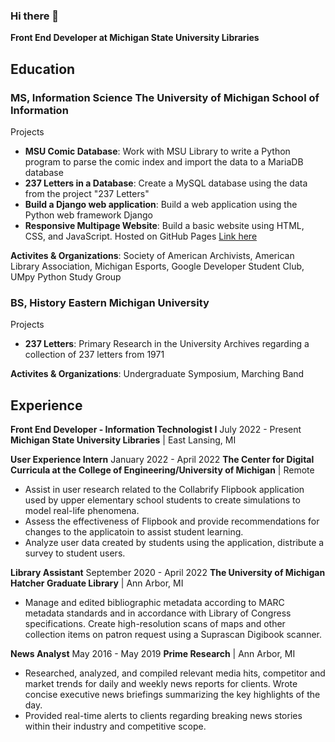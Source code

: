 ### Hi there 👋

**Front End Developer at Michigan State University Libraries**

## Education
### MS, Information Science The University of Michigan School of Information

Projects

- **MSU Comic Database**: Work with MSU Library to write a Python program to parse the comic index and import the data to a MariaDB database
- **237 Letters in a Database**: Create a MySQL database using the data from the project "237 Letters"
- **Build a Django web application**: Build a web application using the Python web framework Django
- **Responsive Multipage Website**: Build a basic website using HTML, CSS, and JavaScript. Hosted on GitHub Pages [Link here](https://svilag.github.io/SI539-portfolio/)

**Activites & Organizations**: Society of American Archivists, American Library Association, Michigan Esports, Google Developer Student Club, UMpy Python Study Group

### BS, History Eastern Michigan University

Projects

- **237 Letters**: Primary Research in the University Archives regarding a collection of 237 letters from 1971

**Activites & Organizations**: Undergraduate Symposium, Marching Band

## Experience
**Front End Developer - Information Technologist I**
July 2022 - Present __Michigan State University Libraries__ | East Lansing, MI

**User Experience Intern**
January 2022 - April 2022 __The Center for Digital Curricula at the College of Engineering/University of Michigan__ | Remote

- Assist in user research related to the Collabrify Flipbook application used by upper elementary school students to create simulations to model real-life phenomena.
- Assess the effectiveness of Flipbook and provide recommendations for changes to the applicatoin to assist student learning.
- Analyze user data created by students using the application, distribute a survey to student users.

**Library Assistant**
September 2020 - April 2022 __The University of Michigan Hatcher Graduate Library__ | Ann Arbor, MI

- Manage and edited bibliographic metadata according to MARC metadata standards and in accordance with Library of Congress specifications.
Create high-resolution scans of maps and other collection items on patron request using a Suprascan Digibook scanner.

**News Analyst**
May 2016 - May 2019 __Prime Research__ | Ann Arbor, MI

- Researched, analyzed, and compiled relevant media hits, competitor and market trends for daily and weekly news reports for clients.
Wrote concise executive news briefings summarizing the key highlights of the day.
- Provided real-time alerts to clients regarding breaking news stories within their industry and competitive scope.

<!--
**vilagshe/vilagshe** is a ✨ _special_ ✨ repository because its `README.md` (this file) appears on your GitHub profile.

Here are some ideas to get you started:

- 🔭 I’m currently working on ...
- 🌱 I’m currently learning ...
- 👯 I’m looking to collaborate on ...
- 🤔 I’m looking for help with ...
- 💬 Ask me about ...
- 📫 How to reach me: ...
- 😄 Pronouns: ...
- ⚡ Fun fact: ...
-->
